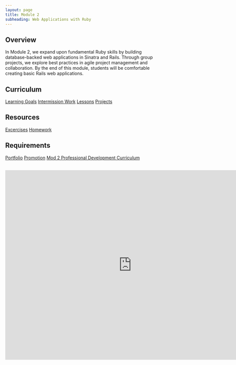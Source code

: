 ```yaml
---
layout: page
title: Module 2
subheading: Web Applications with Ruby
---
```


## Overview

In Module 2, we expand upon fundamental Ruby skills by building database-backed web applications in Sinatra and Rails. Through group projects, we explore best practices in agile project management and collaboration. By the end of this module, students will be comfortable creating basic Rails web applications.

## Curriculum

[Learning Goals](./success/learning_goals)
[Intermission Work](https://github.com/turingschool/intermission-assignments/blob/master/2be/index.markdown)
[Lessons](resources/curriculum)
[Projects](projects/index)

## Resources
[Excercises](resources/index)
[Homework](resources/homework)

## Requirements
[Portfolio](./portfolios/portfolio_requirements)
[Promotion](./success)
[Mod 2 Professional Development Curriculum](https://github.com/turingschool/career-development-curriculum/tree/master/module_two)

<br>

<iframe src="https://calendar.google.com/calendar/embed?mode=week&src=casimircreative.com_rps2hg1nfqjih4rcl3gl6s4lpk%40group.calendar.google.com&ctz=America/Denver" style="border: 0" width="800" height="600" frameborder="0" scrolling="no"></iframe>
